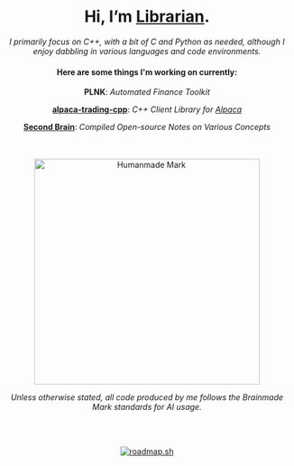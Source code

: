<div align="center">
<h1>Hi, I’m <a href='https://carterfaceysmith.tech'>Librarian</a>.</h1>
<i>I primarily focus on C++, with a bit of C and Python as needed, although I enjoy dabbling in various languages and code environments.</i><br>
<h4>Here are some things I'm working on currently:</h4>
<p><b>PLNK</b>: <i>Automated Finance Toolkit</i></p>
<p><b><a href='https://github.com/CarterFaceySmith/alpaca-trading-cpp'>alpaca-trading-cpp</a></b>: <i>C++ Client Library for <a href='https://alpaca.markets'>Alpaca</a></i></p>
<p><b><a href='https://github.com/CarterFaceySmith/SecondBrain'>Second Brain</a></b>: <i>Compiled Open-source Notes on Various Concepts</i></p><br><br>

<!-- Responsive images based on color scheme -->
<picture>
  <source media="(prefers-color-scheme: dark)" srcset="https://github.com/user-attachments/assets/805cb0f6-fc03-4e39-8061-f6e4dfc64a87.png">
  <source media="(prefers-color-scheme: light)" srcset="https://github.com/user-attachments/assets/0a5acd8e-fbcf-4b1c-a9a2-e53b819a52da.png">
  <!-- Fallback image if neither light nor dark mode is matched -->
  <img src="https://github.com/user-attachments/assets/0a5acd8e-fbcf-4b1c-a9a2-e53b819a52da.png" alt="Humanmade Mark" width="400">
</picture>

<p><i>Unless otherwise stated, all code produced by me follows the Brainmade Mark standards for AI usage.</i></p><br><br>

<a href="https://roadmap.sh"><img src="https://roadmap.sh/card/wide/66a4412ff22c59ba756eecd4?variant=dark&roadmaps=react-native%2Ccpp%2Cblockchain" alt="roadmap.sh"/></a>
</div>

